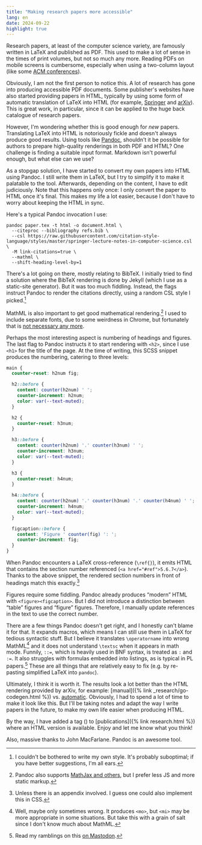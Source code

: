 ```yaml
---
title: "Making research papers more accessible"
lang: en
date: 2024-09-22
highlight: true
---
```


Research papers, at least of the computer science variety, are famously written in LaTeX and published as PDF.
This used to make a lot of sense in the times of print volumes, but not so much any more.
Reading PDFs on mobile screens is cumbersome, especially when using a two-column layout (like some [ACM conferences](https://www.overleaf.com/latex/templates/association-for-computing-machinery-acm-large-2-column-format-template/qwcgpbmkkvpq)).

Obviously, I am not the first person to notice this.
A lot of research has gone into producing accessible PDF documents.
Some publisher's websites have also started providing papers in HTML, typically by using some form of automatic translation of LaTeX into HTML (for example, [Springer](https://support.springernature.com/en/support/solutions/articles/6000081762-springerlink-s-compatibility-with-mobile-devices) and [arXiv](https://blog.arxiv.org/2023/12/21/accessibility-update-arxiv-now-offers-papers-in-html-format/)).
This is great work, in particular, since it can be applied to the huge back catalogue of research papers.

However, I'm wondering whether this is good enough for _new_ papers.
Translating LaTeX into HTML is notoriously fickle and doesn't always produce good results.
Using tools like [Pandoc](https://pandoc.org/), shouldn't it be possible for authors to prepare high-quality renderings in both PDF and HTML?
One challenge is finding a suitable input format.
Markdown isn't powerful enough, but what else can we use?

As a stopgap solution, I have started to convert my own papers into HTML using Pandoc.
I still write them in LaTeX, but I try to simplify it to make it palatable to the tool.
Afterwards, depending on the content, I have to edit judiciously.
Note that this happens only once:
I only convert the paper to HTML once it's final.
This makes my life a lot easier, because I don't have to worry about keeping the HTML in sync.

Here's a typical Pandoc invocation I use:

```
pandoc paper.tex -t html -o document.html \
  --citeproc --bibliography refs.bib \
  --csl https://raw.githubusercontent.com/citation-style-language/styles/master/springer-lecture-notes-in-computer-science.csl \
  -M link-citations=true \
  --mathml \
  --shift-heading-level-by=1
```

There's a lot going on there, mostly relating to BibTeX.
I initially tried to find a solution where the BibTeX rendering is done by Jekyll (which I use as a static-site generator).
But it was too much fiddling.
Instead, the flags instruct Pandoc to render the citations directly, using a random CSL style I picked.[^csl]

MathML is also important to get good mathematical rendering.[^js]
I used to include separate fonts, due to some weirdness in Chrome, but fortunately that is [not necessary any more](https://github.com/larsrh/website/commit/a60c1b92be0c9bdbaa4fe747bbe1d7ad94238e4c).

Perhaps the most interesting aspect is numbering of headings and figures.
The last flag to Pandoc instructs it to start rendering with `<h2>`, since I use `<h1>` for the title of the page.
At the time of writing, this SCSS snippet produces the numbering, catering to three levels:

```scss
main {
  counter-reset: h2num fig;

  h2::before {
    content: counter(h2num) ' ';
    counter-increment: h2num;
    color: var(--text-muted);
  }

  h2 {
    counter-reset: h3num;
  }

  h3::before {
    content: counter(h2num) '.' counter(h3num) ' ';
    counter-increment: h3num;
    color: var(--text-muted);
  }

  h3 {
    counter-reset: h4num;
  }

  h4::before {
    content: counter(h2num) '.' counter(h3num) '.' counter(h4num) ' ';
    counter-increment: h4num;
    color: var(--text-muted);
  }

  figcaption::before {
    content: 'Figure ' counter(fig) ': ';
    counter-increment: fig;
  }
}
```

When Pandoc encounters a LaTeX cross-reference (`\ref{}`), it emits HTML that contains the section number referenced (`<a href="#ref">5.6.7</a>`).
Thanks to the above snippet, the rendered section numbers in front of headings match this exactly.[^app]

Figures require some fiddling.
Pandoc already produces “modern” HTML with `<figure><figcaption>`.
But I did not introduce a distinction between “table” figures and “figure” figures.
Therefore, I manually update references in the text to use the correct number.

There are a few things Pandoc doesn't get right, and I honestly can't blame it for that.
It expands macros, which means I can still use them in LaTeX for tedious syntactic stuff.
But I believe it translates `\operatorname` into wrong MathML[^wrong] and it does not understand `\textsc` when it appears in math mode.
Funnily, `::=`, which is heavily used in BNF syntax, is treated as `:` and `:=`.
It also struggles with formulas embedded into listings, as is typical in PL papers.[^pl]
These are all things that are relatively easy to fix (e.g. by re-pasting simplified LaTeX into `pandoc`).

Ultimately, I think it is worth it.
The results look a lot better than the HTML rendering provided by arXiv, for example: [manual]({% link _research/go-codegen.html %}) vs. [automatic](https://arxiv.org/html/2310.02704v3).
Obviously, I had to spend a lot of time to make it look like this.
But I'll be taking notes and adapt the way I write papers in the future, to make my own life easier when producing HTML.

By the way, I have added a tag (<span class="pub-html"></span>) to [publications]({% link research.html %}) where an HTML version is available.
Enjoy and let me know what you think!

Also, massive thanks to John MacFarlane.
Pandoc is an awesome tool.

[^js]: Pandoc also supports [MathJax and others](https://pandoc.org/chunkedhtml-demo/3.6-math-rendering-in-html.html), but I prefer less JS and more static markup.
[^csl]: I couldn't be bothered to write my own style. It's probably suboptimal; if you have better suggestions, I'm all ears.
[^app]: Unless there is an appendix involved. I guess one could also implement this in CSS.
[^wrong]: Well, maybe only sometimes wrong. It produces `<mo>`, but `<mi>` may be more appropriate in some situations. But take this with a grain of salt since I don't know much about MathML.
[^pl]: Read my ramblings on this [on Mastodon](https://mastodon.hupel.info/@lars/113175588100704709).
